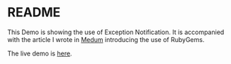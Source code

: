 # README

This Demo is showing the use of Exception Notification.
It is accompanied with the article I wrote in [Medum][MED] introducing the use of RubyGems.

The live demo is [here][DEMO].

[MED]: <https://medium.com/實用的rubygems/exception-notification-以電郵及slack通知開發者系統有錯誤-8ba41589cffa>
[DEMO]: <https://demo-exception-notification.herokuapp.com>

